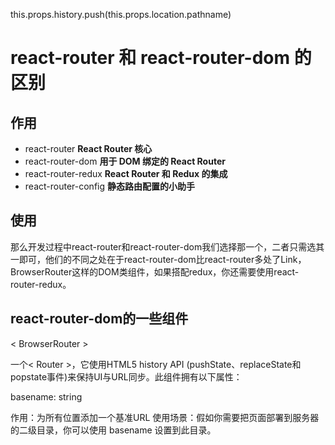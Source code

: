 this.props.history.push(this.props.location.pathname)

# react-router 和 react-router-dom 的区别

## 作用

* react-router **React Router 核心**
* react-router-dom **用于 DOM 绑定的 React Router**
* react-router-redux **React Router 和 Redux 的集成**
* react-router-config **静态路由配置的小助手**

## 使用

那么开发过程中react-router和react-router-dom我们选择那一个，二者只需选其一即可，他们的不同之处在于react-router-dom比react-router多处了Link， BrowserRouter这样的DOM类组件，如果搭配redux，你还需要使用react-router-redux。

## react-router-dom的一些组件

&lt; BrowserRouter &gt;

一个&lt; Router &gt;，它使用HTML5 history API (pushState、replaceState和popstate事件)来保持UI与URL同步。此组件拥有以下属性：

basename: string

作用：为所有位置添加一个基准URL
使用场景：假如你需要把页面部署到服务器的二级目录，你可以使用 basename 设置到此目录。